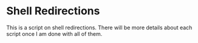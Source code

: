 # Shell Redirections
This is a script on shell redirections. There will be more details about each script once I am done with all of them.
